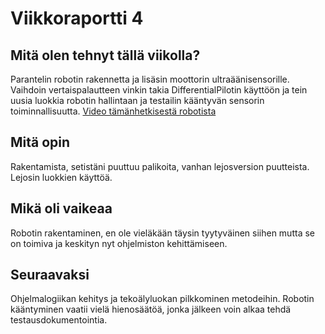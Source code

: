# Viikkoraportti 4
## Mitä olen tehnyt tällä viikolla?
Parantelin robotin rakennetta ja lisäsin moottorin ultraäänisensorille. Vaihdoin vertaispalautteen vinkin takia DifferentialPilotin käyttöön ja tein uusia luokkia
robotin hallintaan ja testailin kääntyvän sensorin toiminnallisuutta.
[Video tämänhetkisestä robotista](https://drive.google.com/file/d/1VK3cvZCEH9Ig4EoCyHFMh8fEIwclKSYu/view?usp=sharing) 
## Mitä opin
Rakentamista, setistäni puuttuu palikoita, vanhan lejosversion puutteista. Lejosin luokkien käyttöä.  
## Mikä oli vaikeaa
Robotin rakentaminen, en ole vieläkään täysin tyytyväinen siihen mutta se on toimiva ja keskityn nyt ohjelmiston kehittämiseen.
## Seuraavaksi
Ohjelmalogiikan kehitys ja tekoälyluokan pilkkominen metodeihin. Robotin kääntyminen vaatii vielä hienosäätöä, jonka jälkeen voin alkaa tehdä testausdokumentointia. 
